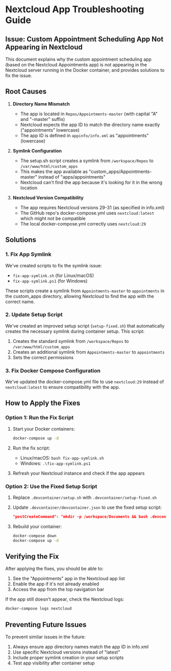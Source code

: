 # Nextcloud App Troubleshooting Guide

## Issue: Custom Appointment Scheduling App Not Appearing in Nextcloud

This document explains why the custom appointment scheduling app (based on the Nextcloud Appointments app) is not appearing in the Nextcloud server running in the Docker container, and provides solutions to fix the issue.

## Root Causes

1. **Directory Name Mismatch**

   - The app is located in `Repos/Appointments-master` (with capital "A" and "-master" suffix)
   - Nextcloud expects the app ID to match the directory name exactly ("appointments" lowercase)
   - The app ID is defined in `appinfo/info.xml` as "appointments" (lowercase)

2. **Symlink Configuration**

   - The setup.sh script creates a symlink from `/workspace/Repos` to `/var/www/html/custom_apps`
   - This makes the app available as "custom_apps/Appointments-master" instead of "apps/appointments"
   - Nextcloud can't find the app because it's looking for it in the wrong location

3. **Nextcloud Version Compatibility**
   - The app requires Nextcloud versions 29-31 (as specified in info.xml)
   - The GitHub repo's docker-compose.yml uses `nextcloud:latest` which might not be compatible
   - The local docker-compose.yml correctly uses `nextcloud:29`

## Solutions

### 1. Fix App Symlink

We've created scripts to fix the symlink issue:

- `fix-app-symlink.sh` (for Linux/macOS)
- `fix-app-symlink.ps1` (for Windows)

These scripts create a symlink from `Appointments-master` to `appointments` in the custom_apps directory, allowing Nextcloud to find the app with the correct name.

### 2. Update Setup Script

We've created an improved setup script (`setup-fixed.sh`) that automatically creates the necessary symlink during container setup. This script:

1. Creates the standard symlink from `/workspace/Repos` to `/var/www/html/custom_apps`
2. Creates an additional symlink from `Appointments-master` to `appointments`
3. Sets the correct permissions

### 3. Fix Docker Compose Configuration

We've updated the docker-compose.yml file to use `nextcloud:29` instead of `nextcloud:latest` to ensure compatibility with the app.

## How to Apply the Fixes

### Option 1: Run the Fix Script

1. Start your Docker containers:

   ```bash
   docker-compose up -d
   ```

2. Run the fix script:

   - Linux/macOS: `bash fix-app-symlink.sh`
   - Windows: `.\fix-app-symlink.ps1`

3. Refresh your Nextcloud instance and check if the app appears

### Option 2: Use the Fixed Setup Script

1. Replace `.devcontainer/setup.sh` with `.devcontainer/setup-fixed.sh`

2. Update `.devcontainer/devcontainer.json` to use the fixed setup script:

   ```json
   "postCreateCommand": "mkdir -p /workspace/Documents && bash .devcontainer/setup-fixed.sh",
   ```

3. Rebuild your container:
   ```bash
   docker-compose down
   docker-compose up -d
   ```

## Verifying the Fix

After applying the fixes, you should be able to:

1. See the "Appointments" app in the Nextcloud app list
2. Enable the app if it's not already enabled
3. Access the app from the top navigation bar

If the app still doesn't appear, check the Nextcloud logs:

```bash
docker-compose logs nextcloud
```

## Preventing Future Issues

To prevent similar issues in the future:

1. Always ensure app directory names match the app ID in info.xml
2. Use specific Nextcloud versions instead of "latest"
3. Include proper symlink creation in your setup scripts
4. Test app visibility after container setup
